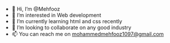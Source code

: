 - 👋 Hi, I’m @Mehfooz
- 👀 I’m interested in Web development
- 🌱 I’m currently learning html and css recently
- 💞️ I’m looking to collaborate on any good industry 
- 📫 You can reach me on mohammedmehfooz1097@gmail.com

<!---
Mehfooz7/Mehfooz7 is a ✨ special ✨ repository because its `README.md` (this file) appears on your GitHub profile.
You can click the Preview link to take a look at your changes.
--->
